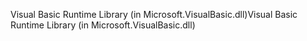 <span data-ttu-id="ffce4-101">Visual Basic Runtime Library (in Microsoft.VisualBasic.dll)</span><span class="sxs-lookup"><span data-stu-id="ffce4-101">Visual Basic Runtime Library (in Microsoft.VisualBasic.dll)</span></span>
